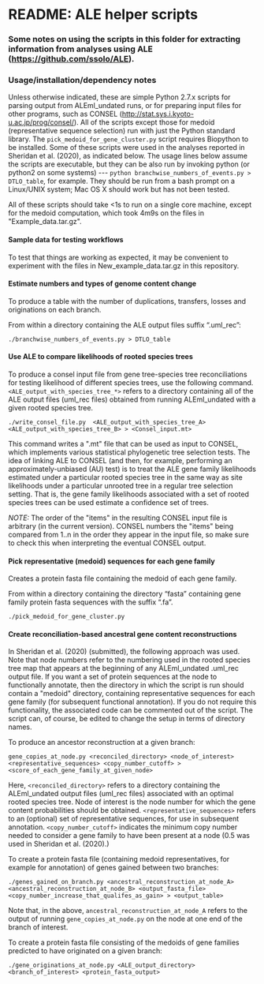 # README: ALE helper scripts

### Some notes on using the scripts in this folder for extracting information from analyses using ALE (https://github.com/ssolo/ALE).

### Usage/installation/dependency notes

Unless otherwise indicated, these are simple Python 2.7.x scripts for parsing output from ALEml_undated runs, or for preparing input files for other programs, such as CONSEL (http://stat.sys.i.kyoto-u.ac.jp/prog/consel/). All of the scripts except those for medoid (representative sequence selection) run with just the Python standard library. The `pick_medoid_for_gene_cluster.py` script requires Biopython to be installed. Some of these scripts were used in the analyses reported in Sheridan et al. (2020), as indicated below. The usage lines below assume the scripts are executable, but they can be also run by invoking python (or python2 on some systems) --- `python branchwise_numbers_of_events.py > DTLO_table`, for example. They should be run from a bash prompt on a Linux/UNIX system; Mac OS X should work but has not been tested. 

All of these scripts should take <1s to run on a single core machine, except for the medoid computation, which took 4m9s on the files in "Example_data.tar.gz".

#### Sample data for testing workflows

To test that things are working as expected, it may be convenient to experiment with the files in New_example_data.tar.gz in this repository.


#### Estimate numbers and types of genome content change
To produce a table with the number of duplications, transfers, losses and originations on each branch.

From within a directory containing the ALE output files suffix “.uml_rec”:
```
./branchwise_numbers_of_events.py > DTLO_table
```

#### Use ALE to compare likelihoods of rooted species trees

To produce a consel input file from gene tree-species tree reconciliations for testing likelihood of different species trees, use the following command. `<ALE_output_with_species_tree_*>` refers to a directory containing all of the ALE output files (uml_rec files) obtained from running ALEml_undated with a given rooted species tree.

```
./write_consel_file.py  <ALE_output_with_species_tree_A> <ALE_output_with_species_tree_B> > <Consel_input.mt>
```
This command writes a ".mt" file that can be used as input to CONSEL, which implements various statistical phylogenetic tree selection tests. The idea of linking ALE to CONSEL (and then, for example, performing an approximately-unbiased (AU) test) is to treat the ALE gene family likelihoods estimated under a particular rooted species tree in the same way as site likelihoods under a particular unrooted tree in a regular tree selection setting. That is, the gene family likelihoods associated with a set of rooted species trees can be used estimate a confidence set of trees.  

*NOTE:* The order of the "items" in the resulting CONSEL input file is arbitrary (in the current version). CONSEL numbers the "items" being compared from 1..n in the order they appear in the input file, so make sure to check this when interpreting the eventual CONSEL output. 

#### Pick representative (medoid) sequences for each gene family

Creates a protein fasta file containing the medoid of each gene family.

From within a directory containing the directory “fasta” containing gene family protein fasta sequences with the suffix “.fa”.
```
./pick_medoid_for_gene_cluster.py
```

#### Create reconciliation-based ancestral gene content reconstructions

In Sheridan et al. (2020) (submitted), the following approach was used. Note that node numbers refer to the numbering used in the rooted species tree map that appears at the beginning of any ALEml_undated .uml_rec output file. If you want a set of protein sequences at the node to functionally annotate, then the directory in which the script is run should contain a "medoid" directory, containing representative sequences for each gene family (for subsequent functional annotation). If you do not require this functionality, the associated code can be commented out of the script. The script can, of course, be edited to change the setup in terms of directory names.

To produce an ancestor reconstruction at a given branch:

```
gene_copies_at_node.py <reconciled_directory> <node_of_interest> <representative_sequences> <copy_number_cutoff> > <score_of_each_gene_family_at_given_node>
```

Here, `<reconciled_directory>` refers to a directory containing the ALEml_undated output files (uml_rec files) associated with an optimal rooted species tree. Node of interest is the node number for which the gene content probabilities should be obtained. `<representative_sequences>` refers to an (optional) set of representative sequences, for use in subsequent annotation. `<copy_number_cutoff>` indicates the minimum copy number needed to consider a gene family to have been present at a node (0.5 was used in Sheridan et al. (2020).)

To create a protein fasta file (containing medoid representatives, for example for annotation) of genes gained between two branches:

```
./genes_gained_on_branch.py <ancestral_reconstruction_at_node_A> <ancestral_reconstruction_at_node_B> <output_fasta_file> <copy_number_increase_that_qualifes_as_gain> > <output_table>
```

Note that, in the above, `ancestral_reconstruction_at_node_A` refers to the output of running `gene_copies_at_node.py` on the node at one end of the branch of interest.

To create a protein fasta file consisting of the medoids of gene families predicted to have originated on a given branch: 

```
./gene_originations_at_node.py <ALE_output_directory> <branch_of_interest> <protein_fasta_output>
```
